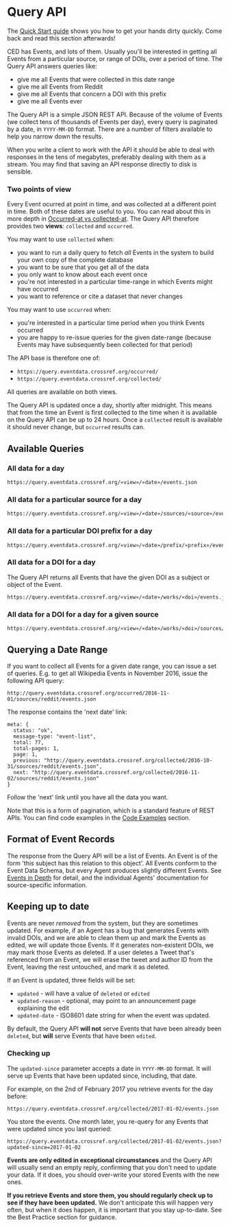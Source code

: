 # Query API

The [Quick Start guide](quickstart) shows you how to get your hands dirty quickly. Come back and read this section afterwards!

CED has Events, and lots of them. Usually you'll be interested in getting all Events from a particular source, or range of DOIs, over a period of time. The Query API answers queries like:

 - give me all Events that were collected in this date range
 - give me all Events from Reddit
 - give me all Events that concern a DOI with this prefix
 - give me all Events ever

The Query API is a simple JSON REST API. Because of the volume of Events (we collect tens of thousands of Events per day), every query is paginated by a date, in `YYYY-MM-DD` format. There are a number of filters available to help you narrow down the results.

When you write a client to work with the API it should be able to deal with responses in the tens of megabytes, preferably dealing with them as a stream. You may find that saving an API response directly to disk is sensible.

### Two points of view

Every Event ocurred at point in time, and was collected at a different point in time. Both of these dates are useful to you. You can read about this in more depth in [Occurred-at vs collected-at](concepts#concept-timescales). The Query API therefore provides two **views**: `collected` and `occurred`.

You may want to use `collected` when:

 - you want to run a daily query to fetch *all* Events in the system to build your own copy of the complete database
 - you want to be sure that you get all of the data
 - you only want to know about each event once
 - you're not interested in a particular time-range in which Events might have occurred
 - you want to reference or cite a dataset that never changes

You may want to use `occurred` when:

 - you're interested in a particular time period when you think Events occurred
 - you are happy to re-issue queries for the given date-range (because Events may have subsequently been collected for that period)


The API base is therefore one of:

  - `https://query.eventdata.crossref.org/occurred/`
  - `https://query.eventdata.crossref.org/collected/`

All queries are available on both views.

The Query API is updated once a day, shortly after midnight. This means that from the time an Event is first collected to the time when it is available on the Query API can be up to 24 hours. Once a `collected` result is available it should never change, but `occurred` results can.

## Available Queries

<!-- TODO REAL WORKING QUERIES
 -->
<a name="quick-start" id="quick-start"></a>

### All data for a day

    https://query.eventdata.crossref.org/«view»/«date»/events.json

### All data for a particular source for a day

    https://query.eventdata.crossref.org/«view»/«date»/sources/«source»/events.json

### All data for a particular DOI prefix for a day

    https://query.eventdata.crossref.org/«view»/«date»/prefix/«prefix»/events.json

### All data for a DOI for a day

The Query API returns all Events that have the given DOI as a subject or object of the Event.

    https://query.eventdata.crossref.org/«view»/«date»/works/«doi»/events.json

### All data for a DOI for a day for a given source

    https://query.eventdata.crossref.org/«view»/«date»/works/«doi»/sources/«source»/events.json

## Querying a Date Range

If you want to collect all Events for a given date range, you can issue a set of queries. E.g. to get all Wikipedia Events in November 2016, issue the following API query:

<!-- TODO WORKING QUERY -->

`http://query.eventdata.crossref.org/occurred/2016-11-01/sources/reddit/events.json`

The response contains the 'next date' link:

    meta: {
      status: "ok",
      message-type: "event-list",
      total: 77,
      total-pages: 1,
      page: 1,
      previous: "http://query.eventdata.crossref.org/collected/2016-10-31/sources/reddit/events.json",
      next: "http://query.eventdata.crossref.org/collected/2016-11-02/sources/reddit/events.json"
    }

Follow the 'next' link until you have all the data you want.

Note that this is a form of pagination, which is a standard feature of REST APIs. You can find code examples in the [Code Examples](#appendix-code-examples) section.

## Format of Event Records

The response from the Query API will be a list of Events. An Event is of the form 'this subject has this relation to this object'. All Events conform to the Event Data Schema, but every Agent produces slightly different Events. See [Events in Depth](/events-in-depth) for detail, and the individual Agents' documentation for source-specific information.

## Keeping up to date

Events are never *removed* from the system, but they are sometimes updated. For example, if an Agent has a bug that generates Events with invalid DOIs, and we are able to clean them up and mark the Events as edited, we will update those Events. If it generates non-existent DOIs, we may mark those Events as deleted. If a user deletes a Tweet that's referenced from an Event, we will erase the tweet and author ID from the Event, leaving the rest untouched, and mark it as deleted.

If an Event is updated, three fields will be set:

 - `updated` - will have a value of `deleted` or `edited`
 - `updated-reason` - optional, may point to an announcement page explaining the edit
 - `updated-date` - ISO8601 date string for when the event was updated.

By default, the Query API **will not** serve Events that have been already been `deleted`, but **will** serve Events that have been `edited`.

### Checking up

The `updated-since` parameter accepts a date in `YYYY-MM-DD` format. It will serve up Events that have been updated since, including, that date.

For example, on the 2nd of February 2017 you retrieve events for the day before:

    https://query.eventdata.crossref.org/collected/2017-01-02/events.json

You store the events. One month later, you re-query for any Events that were updated since you last queried:

    https://query.eventdata.crossref.org/collected/2017-01-02/events.json?updated-since=2017-01-02

**Events are only edited in exceptional circumstances** and the Query API will usually send an empty reply, confirming that you don't need to update your data. If it does, you should over-write your stored Events with the new ones. 

**If you retrieve Events and store them, you should regularly check up to see if they have been updated.** We don't anticipate this will happen very often, but when it does happen, it is important that you stay up-to-date. See the Best Practice section for guidance.
